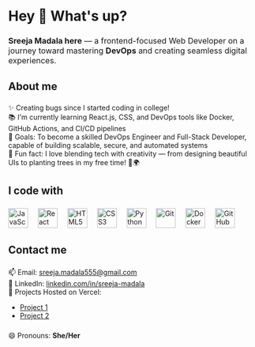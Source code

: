 <h1 align="left">Hey 👋 What's up?</h1>

###


<p style="font-size:16px"><strong>Sreeja Madala here</strong> — a frontend-focused Web Developer on a journey toward mastering <strong>DevOps</strong> and creating seamless digital experiences.</p>


###

<h2 align="left">About me</h2>

###

<p align="left">
✨ Creating bugs since I started coding in college!<br>
📚 I'm currently learning React.js, CSS, and DevOps tools like Docker, GitHub Actions, and CI/CD pipelines<br>
🎯 Goals: To become a skilled DevOps Engineer and Full-Stack Developer, capable of building scalable, secure, and automated systems<br>
🎲 Fun fact: I love blending tech with creativity — from designing beautiful UIs to planting trees in my free time! 🌱🌍
</p>

###

<h2 align="left">I code with</h2>

###

<div align="left">
  <img src="https://cdn.jsdelivr.net/gh/devicons/devicon/icons/javascript/javascript-original.svg" height="40" alt="JavaScript" />
  <img width="12" />
  <img src="https://cdn.jsdelivr.net/gh/devicons/devicon/icons/react/react-original.svg" height="40" alt="React" />
  <img width="12" />
  <img src="https://cdn.jsdelivr.net/gh/devicons/devicon/icons/html5/html5-original.svg" height="40" alt="HTML5" />
  <img width="12" />
  <img src="https://cdn.jsdelivr.net/gh/devicons/devicon/icons/css3/css3-original.svg" height="40" alt="CSS3" />
  <img width="12" />
  <img src="https://cdn.jsdelivr.net/gh/devicons/devicon/icons/python/python-original.svg" height="40" alt="Python" />
  <img width="12" />
  <img src="https://cdn.jsdelivr.net/gh/devicons/devicon/icons/git/git-original.svg" height="40" alt="Git" />
  <img width="12" />
  <img src="https://cdn.jsdelivr.net/gh/devicons/devicon/icons/docker/docker-original.svg" height="40" alt="Docker" />
  <img width="12" />
  <img src="https://cdn.jsdelivr.net/gh/devicons/devicon/icons/github/github-original.svg" height="40" alt="GitHub" />
</div>

###

<h2 align="left">Contact me</h2>

###

<p align="left">
📫 Email: <a href="mailto:sreeja.madala555@gmail.com">sreeja.madala555@gmail.com</a><br>
🔗 LinkedIn: <a href="https://www.linkedin.com/in/sreejamadala/">linkedin.com/in/sreeja-madala</a><br>
🚀 Projects Hosted on Vercel:  
<ul>
  <li><a href="https://internship-landing-assignment-1vsg-f4425fecy.vercel.app/" target="_blank">Project 1</a></li>
  <li><a href="https://ec-plex-exchnage.vercel.app/" target="_blank">Project 2</a></li>
  <!-- Add more if needed -->
</ul>
</p>

###

😄 Pronouns: **She/Her**
